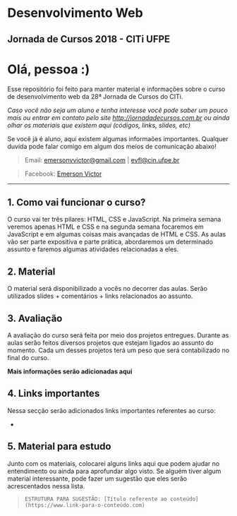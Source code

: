 # Desenvolvimento Web
## Jornada de Cursos 2018 - CITi UFPE

# Olá, pessoa :)
Esse repositório foi feito para manter material e informações sobre o curso de desenvolvimento web da 28ª Jornada de Cursos do CITi.

*Caso você não seja um aluno e tenha interesse você pode saber um pouco mais ou entrar em contato pelo site http://jornadadecursos.com.br ou ainda olhar os materiais que existem aqui (códigos, links, slides, etc)*

Se você já é aluno, aqui existem algumas informaões importantes. Qualquer duvida pode falar comigo em algum dos meios de comunicação abaixo!

> Email: emersonvvictor@gmail.com |  evfl@cin.ufpe.br 

> Facebook: [Emerson Victor](https://www.facebook.com/emersonvvictor)
----
## **1. Como vai funcionar o curso?**
O curso vai ter três pilares: HTML, CSS e JavaScript. Na primeira semana veremos apenas HTML e CSS e na segunda semana focaremos em JavaScript e em algumas coisas mais avançadas de HTML e CSS. As aulas vão ser parte expositiva e parte prática, abordaremos um determinado assunto e faremos algumas atividades relacionadas a eles.

## **2. Material**
O material será disponibilizado a vocês no decorrer das aulas. Serão utilizados slides + comentários + links relacionados ao assunto.

## **3. Avaliação**
A avaliação do curso será feita por meio dos projetos entregues. Durante as aulas serão feitos diversos projetos que estejam ligados ao assunto do momento. Cada um desses projetos terá um peso que será contabilizado no final do curso.

**Mais informações serão adicionadas aqui**

## **4. Links importantes**
Nessa secção serão adicionados links importantes referentes ao curso:

- 

## **5. Material para estudo**
Junto com os materiais, colocarei alguns links aqui que podem ajudar no entendimento ou ainda para aprofundar algo visto. Se alguém tiver algum material interessante, pode fazer um sugestão que eles serão acrescentados nessa lista.

> ```ESTRUTURA PARA SUGESTÃO: [Título referente ao conteúdo](https://www.link-para-o-conteúdo.com)```
> 


